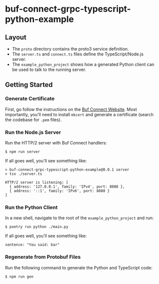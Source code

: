 # buf-connect-grpc-typescript-python-example

## Layout

* The `proto` directory contains the proto3 service definition.
* The `server.ts` and `connect.ts` files define the TypeScript/Node.js server.
* The `example_python_project` shows how a generated Python client can be used to talk to the running server.

## Getting Started

### Generate Certificate

First, go follow the instructions on the [Buf Connect Website](https://connectrpc.com/docs/node/getting-started). Most
importantly, you'll need to install `mkcert` and generate a certificate (search the codebase for `.pem` files).

### Run the Node.js Server

Run the HTTP/2 server with Buf Connect handlers:

```shell
$ npm run server
```

If all goes well, you'll see something like:

```shell
> buf-connect-grpc-typescript-python-example@0.0.1 server
> tsx ./server.ts

HTTP/2 server is listening: [
  { address: '127.0.0.1', family: 'IPv4', port: 8080 },
  { address: '::1', family: 'IPv6', port: 8080 }
]
```

### Run the Python Client

In a new shell, navigate to the root of the `example_python_project` and run:

```shell
$ poetry run python ./main.py
```

If all goes well, you'll see something like:

```shell
sentence: "You said: bar"
```

### Regenerate from Protobuf Files

Run the following command to generate the Python and TypeScript code:

```shell
$ npm run gen
```